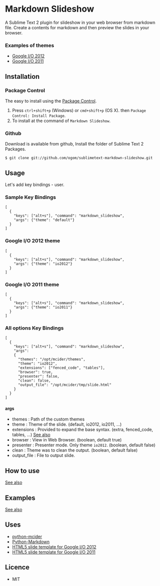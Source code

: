 Markdown Slideshow
==================

A Sublime Text 2 plugin for slideshow in your web browser from markdown file.
Create a contents for markdown and then preview the slides in your browser.

### Examples of themes

* [Google I/O 2012](http://ogom.github.com/python-mcider/examples/io2012/slide.html)
* [Google I/O 2011](http://ogom.github.com/python-mcider/examples/io2011/slide.html)


## Installation
### Package Control

The easy to install using the [Package Control](http://wbond.net/sublime_packages/package_control).

1. Press `ctrl+shift+p` (Windows) or `cmd+shift+p` (OS X). then `Package Control: Install Package`.
2. To install at the command of `Markdown Slideshow`.

### Github

Download is available from github, Install the folder of Sublime Text 2 Packages.

    $ git clone git://github.com/ogom/sublimetext-markdown-slideshow.git


## Usage

Let's add key bindings - user.

### Sample Key Bindings

    [
      {
        "keys": ["alt+s"], "command": "markdown_slideshow",
        "args": {"theme": "default"}
      }
    ]

### Google I/O 2012 theme

    [
      {
        "keys": ["alt+s"], "command": "markdown_slideshow",
        "args": {"theme": "io2012"}
      }
    ]

### Google I/O 2011 theme

    [
      {
        "keys": ["alt+s"], "command": "markdown_slideshow",
        "args": {"theme": "io2011"}
      }
    ]


### All options Key Bindings

    [
      {
        "keys": ["alt+s"], "command": "markdown_slideshow",
        "args":
        {
          "themes": "/opt/mcider/themes",
          "theme": "io2012",
          "extensions": ["fenced_code", "tables"],
          "browser": true,
          "presenter": false,
          "clean": false,
          "output_file": "/opt/mcider/tmp/slide.html"
        }
      }
    ]

#### args

* themes        : Path of the custom themes
* theme         : Theme of the slide. (default, io2012, io2011, ...)
* extensions    : Provided to expand the base syntax. (extra, fenced_code, tables, ...) [See also](http://freewisdom.org/projects/python-markdown/Available_Extensions)
* browser       : View in Web Browser. (boolean, default true)
* presenter     : Presenter mode. Only theme `io2012`. (boolean, default false)
* clean         : Theme was to clean the output. (boolean, default false)
* output_file   : File to output slide.


## How to use

[See also](https://github.com/ogom/python-mcider#how-to-use)


## Examples

[See also](https://github.com/ogom/python-mcider#examples)


## Uses

* [python-mcider](https://github.com/ogom/python-mcider)
* [Python-Markdown](https://github.com/waylan/Python-Markdown)
* [HTML5 slide template for Google I/O 2012](http://code.google.com/p/io-2012-slides/)
* [HTML5 slide template for Google I/O 2011](http://code.google.com/p/html5slides/)


## Licence

* MIT
